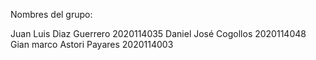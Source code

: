 Nombres del grupo:

Juan Luis Diaz Guerrero 2020114035
Daniel José Cogollos 2020114048
Gian marco Astori Payares 2020114003